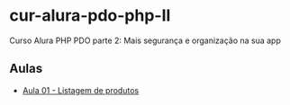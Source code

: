 # cur-alura-pdo-php-II
Curso Alura PHP PDO parte 2: Mais segurança e organização na sua app

## Aulas
- [Aula 01 - Listagem de produtos](https://github.com/vxrnxk/cur-alura-pdo-php-II/tree/master/aula-01)